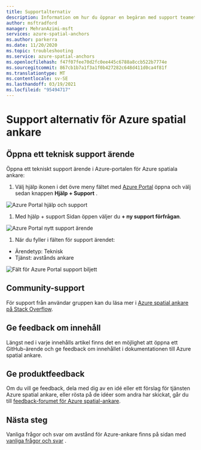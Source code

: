 ```yaml
---
title: Supportalternativ
description: Information om hur du öppnar en begäran med support teamet för Azure spatial ankare.
author: msftradford
manager: MehranAzimi-msft
services: azure-spatial-anchors
ms.author: parkerra
ms.date: 11/20/2020
ms.topic: troubleshooting
ms.service: azure-spatial-anchors
ms.openlocfilehash: f47f07fee70d2fc0ee445c6788a8ccb522b7774e
ms.sourcegitcommit: 867cb1b7a1f3a1f0b427282c648d411d0ca4f81f
ms.translationtype: MT
ms.contentlocale: sv-SE
ms.lasthandoff: 03/19/2021
ms.locfileid: "95494717"
---
```

# <a name="azure-spatial-anchors-support-options"></a>Support alternativ för Azure spatial ankare

## <a name="open-a-tech-support-ticket"></a>Öppna ett teknisk support ärende

Öppna ett tekniskt support ärende i Azure-portalen för Azure spatiala ankare:

1. Välj hjälp ikonen i det övre meny fältet med [Azure Portal](https://azure.microsoft.com/account/) öppna och välj sedan knappen **Hjälp + Support** .

![Azure Portal hjälp och support](./media/spatial-anchor-support.png)

1. Med hjälp + support Sidan öppen väljer du **+ ny support förfrågan**.

![Azure Portal nytt support ärende](./media/spatial-anchor-support2.png)

1. När du fyller i fälten för support ärendet:

- Ärendetyp: Teknisk
- Tjänst: avstånds ankare

![Fält för Azure Portal support biljett](./media/spatial-anchor-support3.png)

## <a name="community-support"></a>Community-support

För support från användar gruppen kan du läsa mer i [Azure spatial ankare på Stack Overflow](https://stackoverflow.com/questions/tagged/azure-spatial-anchors).

## <a name="provide-content-feedback"></a>Ge feedback om innehåll

Längst ned i varje innehålls artikel finns det en möjlighet att öppna ett GitHub-ärende och ge feedback om innehållet i dokumentationen till Azure spatial ankare.

## <a name="provide-product-feedback"></a>Ge produktfeedback

Om du vill ge feedback, dela med dig av en idé eller ett förslag för tjänsten Azure spatial ankare, eller rösta på de idéer som andra har skickat, går du till [feedback-forumet för Azure spatial-ankare](https://feedback.azure.com/forums/919252-azure-spatial-anchors).

## <a name="next-steps"></a>Nästa steg

Vanliga frågor och svar om avstånd för Azure-ankare finns på sidan med [vanliga frågor och svar](spatial-anchor-faq.md) .
